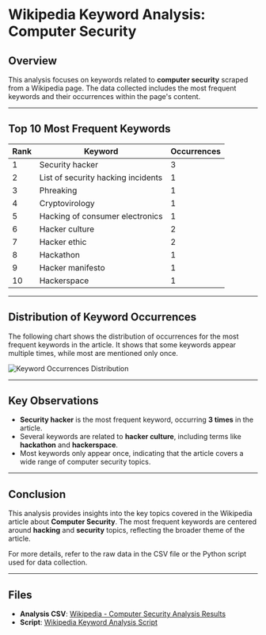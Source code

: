 # Wikipedia Keyword Analysis: Computer Security

## Overview
This analysis focuses on keywords related to **computer security** scraped from a Wikipedia page. The data collected includes the most frequent keywords and their occurrences within the page's content.

---

## Top 10 Most Frequent Keywords

| Rank | Keyword                           | Occurrences |
|------|-----------------------------------|-------------|
| 1    | Security hacker                   | 3           |
| 2    | List of security hacking incidents| 1           |
| 3    | Phreaking                          | 1           |
| 4    | Cryptovirology                    | 1           |
| 5    | Hacking of consumer electronics   | 1           |
| 6    | Hacker culture                    | 2           |
| 7    | Hacker ethic                      | 2           |
| 8    | Hackathon                          | 1           |
| 9    | Hacker manifesto                  | 1           |
| 10   | Hackerspace                       | 1           |

---

## Distribution of Keyword Occurrences
The following chart shows the distribution of occurrences for the most frequent keywords in the article. It shows that some keywords appear multiple times, while most are mentioned only once.

![Keyword Occurrences Distribution](../data_analysis/images/wikipedia.png)


---

## Key Observations
- **Security hacker** is the most frequent keyword, occurring **3 times** in the article.
- Several keywords are related to **hacker culture**, including terms like **hackathon** and **hackerspace**.
- Most keywords only appear once, indicating that the article covers a wide range of computer security topics.

---

## Conclusion
This analysis provides insights into the key topics covered in the Wikipedia article about **Computer Security**. The most frequent keywords are centered around **hacking** and **security** topics, reflecting the broader theme of the article.

For more details, refer to the raw data in the CSV file or the Python script used for data collection.

---

## Files
- **Analysis CSV**: [Wikipedia - Computer Security Analysis Results](path-to-your-csv-file.csv)
- **Script**: [Wikipedia Keyword Analysis Script](link-to-your-script-file)
